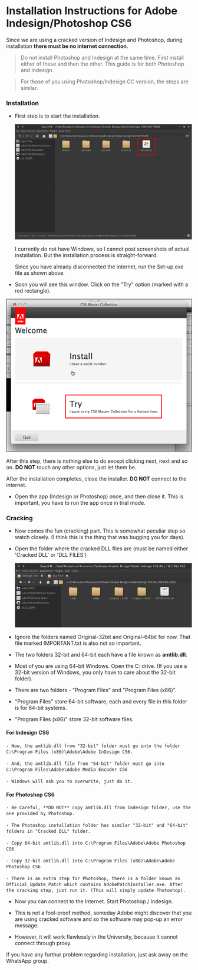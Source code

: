 # Installation Instructions for Adobe Indesign/Photoshop CS6

 Since we are using a cracked version of Indesign and Photoshop, during installation **there must be no internet connection**.


 > Do not install Photoshop and Indesign at the same time. First install either of these and then the other. This guide is for both Photoshop and Indesign.

 > For those of you using Photoshop/Indesign CC version, the steps are similar.

### Installation

 - First step is to start the installation.

   ![Set-up.exe](setup.jpg)

   I currently do not have Windows, so I cannot post screenshots of actual installation. But the installation process is straight-forward.

   Since you have already disconnected the internet, run the Set-up.exe file as shown above.

 - Soon you will see this window. Click on the "Try" option (marked with a red rectangle).

  ![Click on Try](try.png)

  After this step, there is nothing else to do except clicking next, next and so on. **DO NOT** touch any other options, just let them be.

  After the installation completes, close the installer. **DO NOT** connect to the internet.

 - Open the app (Indesign or Photoshop) once, and then close it. This is important, you have to run  the app once in trial mode.


### Cracking
 - Now comes the fun (cracking) part. This is somewhat peculiar step so watch closely. (I think this is the thing that was bugging you for days).

 - Open the folder where the cracked DLL files are (must be named either 'Cracked DLL' or 'DLL FILES')

   ![Crackdown](crackdown.jpg)

 - Ignore the folders named Original-32bit and Original-64bit for now. That file marked IMPORTANT.txt is also not so important.

 - The two folders 32-bit and 64-bit each have a file known as **amtlib.dll**.

 - Most of you are using 64-bit Windows. Open the C: drive. (If you use a 32-bit version of Windows, you only have to care about the 32-bit folder).

 - There are two folders - "Program Files" and "Program Files (x86)".

  - "Program Files" store 64-bit software, each and every file in this folder is for 64-bit systems.

  - "Program Files (x86)" store 32-bit software files.

 #### For Indesign CS6

    - Now, the amtlib.dll from "32-bit" folder must go into the folder C:\Program Files (x86)\Adobe\Adobe InDesign CS6.

    - And, the amtlib.dll file from "64-bit" folder must go into C:\Program Files\Adobe\Adobe Media Encoder CS6

    - Windows will ask you to overwrite, just do it.  

 #### For Photoshop CS6

    - Be Careful, **DO NOT** copy amtlib.dll from Indesign folder, use the one provided by Photoshop.

    - The Photoshop installation folder has similar "32-bit" and "64-bit" folders in "Cracked DLL" folder.

    - Copy 64-bit amtlib.dll into C:\Program Files\Adobe\Adobe Photoshop CS6

    - Copy 32-bit amtlib.dll into C:\Program Files (x86)\Adobe\Adobe Photoshop CS6

    - There is an extra step for Photoshop, there is a folder known as Official_Update_Patch which contains AdobePatchInstaller.exe. After the cracking step, just run it. (This will simply update Photoshop).

 - Now you can connect to the Internet. Start Photoshop / Indesign.

 - This is not a fool-proof method, someday Adobe might discover that you are using cracked software and so the software may pop-up an error message.

 - However, it will work flawlessly in the University, because it cannot connect through proxy.


If you have any furthur problem regarding installation, just ask away on the WhatsApp group.
